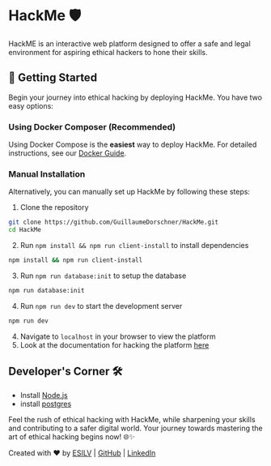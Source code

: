 # HackMe 🛡️
HackME is an interactive web platform designed to offer a safe and legal environment for aspiring ethical hackers to hone their skills.

## 🚀 Getting Started

Begin your journey into ethical hacking by deploying HackMe. You have two easy options:

### Using Docker Composer (Recommended)
Using Docker Compose is the **easiest** way to deploy HackMe. For detailed instructions, see our [Docker Guide](Documentation/docker.md).

### Manual Installation
Alternatively, you can manually set up HackMe by following these steps:

1. Clone the repository
```bash
git clone https://github.com/GuillaumeDorschner/HackMe.git
cd HackMe
```
2. Run `npm install && npm run client-install` to install dependencies
```bash
npm install && npm run client-install
```
3. Run `npm run database:init` to setup the database
```bash
npm run database:init
```
4. Run `npm run dev` to start the development server
```bash
npm run dev
```
4. Navigate to `localhost` in your browser to view the platform
5. Look at the documentation for hacking the platform [here](Documentation/hack.md)

## Developer's Corner 🛠️

- Install [Node.js](https://nodejs.org/en/)
- install [postgres](https://www.postgresql.org/download/)

Feel the rush of ethical hacking with HackMe, while sharpening your skills and contributing to a safer digital world. Your journey towards mastering the art of ethical hacking begins now! 🌐✨

Created with ❤️ by [ESILV](https://www.esilv.fr/) | [GitHub](https://github.com/GuillaumeDorschner) | [LinkedIn](https://www.linkedin.com/in/guillaume-dorschner/)
